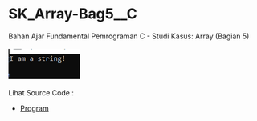 # SK_Array-Bag5__C
Bahan Ajar Fundamental Pemrograman C - Studi Kasus: Array (Bagian 5)<br><br>
<img src="https://github.com/RizkyKhapidsyah/SK_Array-Bag5__C/blob/master/SK_Array-Bag5__C/Result/001.PNG"><br><br>
Lihat Source Code : <br>
- <a href="https://github.com/RizkyKhapidsyah/SK_Array-Bag5__C/blob/master/SK_Array-Bag5__C/Source.c">Program</a>
